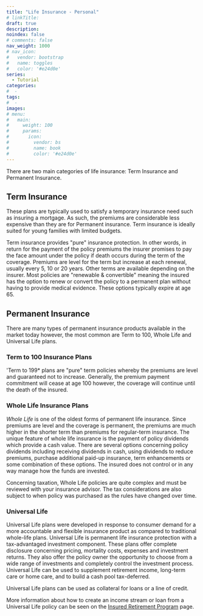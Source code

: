 ```yaml
---
title: "Life Insurance - Personal"
# linkTitle:
draft: true
description: 
noindex: false
# comments: false
nav_weight: 1000
# nav_icon:
#   vendor: bootstrap
#   name: toggles
#   color: '#e24d0e'
series:
  - Tutorial
categories:
#  - 
tags:
#  - 
images:
# menu:
#   main:
#     weight: 100
#     params:
#       icon:
#         vendor: bs
#         name: book
#         color: '#e24d0e'
---
```


There are two main categories of life insurance: Term Insurance and Permanent Insurance.

<!--more-->

## Term Insurance

These plans are typically used to satisfy a temporary insurance need such as insuring a mortgage. As such, the premiums are considerable less expensive than they are for Permanent insurance. Term insurance is ideally suited for young families with limited budgets.

Term insurance provides "pure" insurance protection. In other words, in return for the payment of the policy premiums the insurer promises to pay the face amount under the policy if death occurs during the term of the coverage. Premiums are level for the term but increase at each renewal, usually every 5, 10 or 20 years. Other terms are available depending on the insurer. Most policies are "renewable & convertible" meaning the insured has the option to renew or convert the policy to a permanent plan without having to provide medical evidence. These options typically expire at age 65.

## Permanent Insurance

There are many types of permanent insurance products available in the market today however, the most common are Term to 100, Whole Life and Universal Life plans.

### Term to 100 Insurance Plans

'Term to 199* plans are "pure" term policies whereby the premiums are level and guaranteed not to increase. Generally, the premium payment commitment will cease at age 100 however, the coverage will continue until the death of the insured.

### Whole Life Insurance Plans

*Whole Life* is one of the oldest forms of permanent life insurance. Since premiums are level and the coverage is permanent, the premiums are much higher in the shorter term than premiums for regular-term insurance. The unique feature of whole life insurance is the payment of policy dividends which provide a cash value. There are several options concerning policy dividends including receiving dividends in cash, using dividends to reduce premiums, purchase additional paid-up insurance, term enhancements or some combination of these options. The insured does not control or in any way manage how the funds are invested.

Concerning taxation, Whole Life policies are quite complex and must be reviewed with your insurance advisor. The tax considerations are also subject to when policy was purchased as the rules have changed over time.

### Universal Life

Universal Life plans were developed in response to consumer demand for a more accountable and flexible insurance product as compared to traditional whole-life plans. Universal Life is permanent life insurance protection with a tax-advantaged investment component.  These plans offer complete disclosure concerning pricing, mortality costs, expenses and investment returns. They also offer the policy owner the opportunity to choose from a wide range of investments and completely control the investment process. Universal Life can be used to supplement retirement income, long-term care or home care, and to build a cash pool tax-deferred.

Universal Life plans can be used as collateral for loans or a line of credit. 

More information about how to create an income stream or loan from a Universal Life policy can be seen on the [Insured Retirement Program](/Services/Insurance/Life%20Insurance/Insured_Retirement_Program) page.
